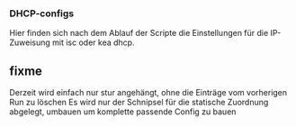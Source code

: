 ### DHCP-configs
Hier finden sich nach dem Ablauf der Scripte die Einstellungen für die IP-Zuweisung mit isc oder kea dhcp.

## fixme
Derzeit wird einfach nur stur angehängt, ohne die Einträge vom vorherigen Run zu löschen
Es wird nur der Schnipsel für die statische Zuordnung abgelegt, umbauen um komplette passende Config zu bauen